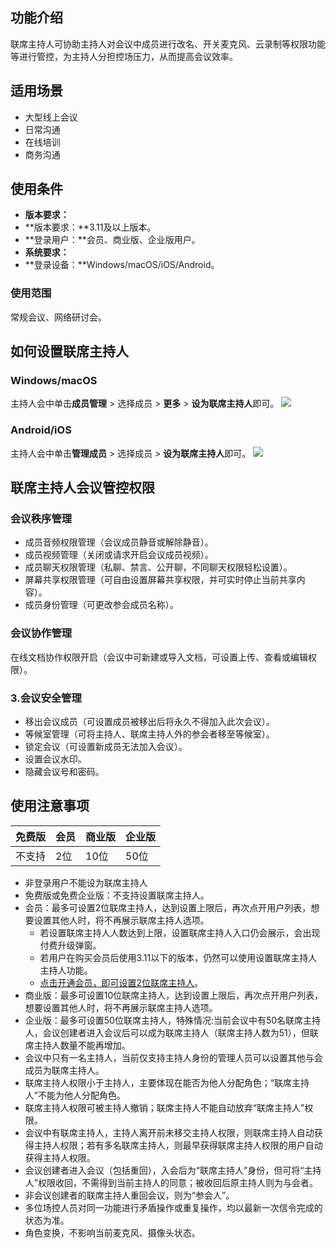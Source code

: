 ## 功能介绍
联席主持人可协助主持人对会议中成员进行改名、开关麦克风、云录制等权限功能等进行管控，为主持人分担控场压力，从而提高会议效率。

## 适用场景
- 大型线上会议
- 日常沟通
- 在线培训
- 商务沟通


## 使用条件
- **版本要求：**
 - **版本要求：**3.11及以上版本。
 - **登录用户：**会员、商业版、企业版用户。
- **系统要求：**
 - **登录设备：**Windows/macOS/iOS/Android。

### 使用范围
常规会议、网络研讨会。


## 如何设置联席主持人

### Windows/macOS
主持人会中单击**成员管理** > 选择成员 > **更多** > **设为联席主持人**即可。
![](https://qcloudimg.tencent-cloud.cn/raw/e18e7172a9c3a22dc59a7f6e58983fae.png)

### Android/iOS
主持人会中单击**管理成员** > 选择成员 > **设为联席主持人**即可。
![](https://qcloudimg.tencent-cloud.cn/raw/e73a0ccc8510f6dfd30ac9bd510940a6.png)

## 联席主持人会议管控权限

### 会议秩序管理
- 成员音频权限管理（会议成员静音或解除静音）。
- 成员视频管理（关闭或请求开启会议成员视频）。
- 成员聊天权限管理（私聊、禁言、公开聊，不同聊天权限轻松设置）。
- 屏幕共享权限管理（可自由设置屏幕共享权限，并可实时停止当前共享内容）。
- 成员身份管理（可更改参会成员名称）。

### 会议协作管理
在线文档协作权限开启（会议中可新建或导入文档，可设置上传、查看或编辑权限）。

### 3.会议安全管理
- 移出会议成员（可设置成员被移出后将永久不得加入此次会议）。
- 等候室管理（可将主持人、联席主持人外的参会者移至等候室）。
- 锁定会议（可设置新成员无法加入会议）。
- 设置会议水印。
- 隐藏会议号和密码。

## 使用注意事项
|免费版|会员|商业版|企业版|
|-|-|-|-|
|不支持|2位|10位|50位|

- 非登录用户不能设为联席主持人
 - 免费版或免费企业版：不支持设置联席主持人。
 - 会员：最多可设置2位联席主持人，达到设置上限后，再次点开用户列表，想要设置其他人时，将不再展示联席主持人选项。
    - 若设置联席主持人人数达到上限，设置联席主持人入口仍会展示，会出现付费升级弹窗。
    - 若用户在购买会员后使用3.11以下的版本，仍然可以使用设置联席主持人主持人功能。
    - [点击开通会员，即可设置2位联席主持人](https://meeting.tencent.com/buy/index.html?version=personal&mid=ts.p.help.wz)。
 - 商业版：最多可设置10位联席主持人，达到设置上限后，再次点开用户列表，想要设置其他人时，将不再展示联席主持人选项。
 - 企业版：最多可设置50位联席主持人，特殊情况:当前会议中有50名联席主持人，会议创建者进入会议后可以成为联席主持人（联席主持人数为51），但联席主持人数量不能再增加。
- 会议中只有一名主持人，当前仅支持主持人身份的管理人员可以设置其他与会成员为联席主持人。
- 联席主持人权限小于主持人，主要体现在能否为他人分配角色；“联席主持人”不能为他人分配角色。
- 联席主持人权限可被主持人撤销；联席主持人不能自动放弃“联席主持人”权限。
- 会议中有联席主持人，主持人离开前未移交主持人权限，则联席主持人自动获得主持人权限；若有多名联席主持人，则最早获得联席主持人权限的用户自动获得主持人权限。
- 会议创建者进入会议（包括重回），入会后为“联席主持人”身份，但可将“主持人”权限收回，不需得到当前主持人的同意；被收回后原主持人则为与会者。
- 非会议创建者的联席主持人重回会议，则为“参会人”。
- 多位场控人员对同一功能进行矛盾操作或重复操作，均以最新一次信令完成的状态为准。
- 角色变换，不影响当前麦克风、摄像头状态。

